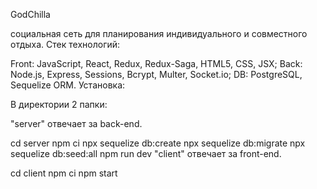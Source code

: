 GodChilla

социальная сеть для планирования индивидуального и совместного отдыха.
Стек технологий:

Front: JavaScript, React, Redux, Redux-Saga, HTML5, CSS, JSX;
Back: Node.js, Express, Sessions, Bcrypt, Multer, Socket.io;
DB: PostgreSQL, Sequelize ORM.
Установка:

В директории 2 папки:

"server" отвечает за back-end.

cd server
npm ci
npx sequelize db:create
npx sequelize db:migrate
npx sequelize db:seed:all
npm run dev
"client" отвечает за front-end.

cd client
npm ci
npm start
